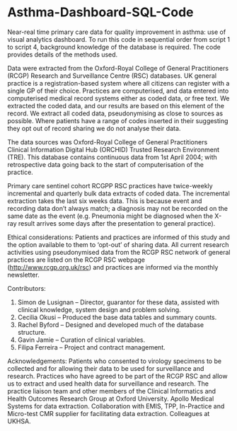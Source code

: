 # Asthma-Dashboard-SQL-Code
Near-real time primary care data for quality improvement in asthma: use of visual analytics dashboard.
To run this code in sequential order from script 1 to script 4, background knowledge of the database is required.
The code provides details of the methods used.

Data were extracted from the Oxford-Royal College of General Practitioners (RCGP) Research and Surveillance Centre (RSC) databases.  UK general practice is a registration-based system where all citizens can register with a single GP of their choice. Practices are computerised, and data entered into computerised medical record systems either as coded data,  or free text. We extracted the coded data, and our results are based on this element of the record.    We extract all coded data, pseudonymising as close to sources as possible.  Where patients have a range of codes inserted in their suggesting they opt out of record sharing we do not analyse their data.  

The data sources was Oxford-Royal College of General Practitioners Clinical Information Digital Hub (ORCHID) Trusted Research Environment (TRE). This database contains continuous data from 1st April 2004; with retrospective data going back to the start of computerisation of the practice. 

Primary care sentinel cohort RCGPP RSC practices have twice-weekly incremental and quarterly bulk data extracts of coded data.   The incremental extraction takes the last six weeks data.  This is because event and recording data don’t always match; a diagnosis may not be recorded on the same date as the event (e.g. Pneumonia might be diagnosed when the X-ray result arrives some days after the presentation to general practice).  

Ethical considerations:
Patients and practices are informed of this study and the option available to them to ‘opt-out’ of sharing data. All current research activities using pseudonymised data from the RCGP RSC network of general practices are listed on the RCGP RSC webpage (http://www.rcgp.org.uk/rsc) and practices are informed via the monthly newsletter.

Contributors:
1.	Simon de Lusignan – Director, guarantor for these data, assisted with clinical knowledge, system design and problem solving.
2.	Cecilia Okusi – Produced the base data tables and summary counts.
3.	Rachel Byford – Designed and developed much of the database structure.
4.	Gavin Jamie – Curation of clinical variables.
5.	Filipa Ferreira – Project and contract management.

Acknowledgements:
Patients who consented to virology specimens to be collected and for allowing their data to be used for surveillance and research.  Practices who have agreed to be part of the RCGP RSC and allow us to extract and used health data for surveillance and research. The practice liaison team and other members of the Clinical Informatics and Health Outcomes Research Group at Oxford University. Apollo Medical Systems for data extraction. Collaboration with EMIS, TPP, In-Practice and Micro-test CMR supplier for facilitating data extraction.  Colleagues at UKHSA.  
